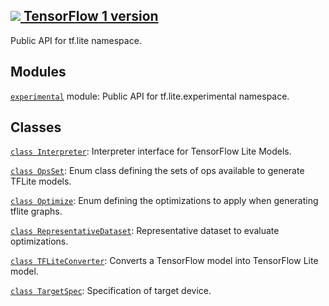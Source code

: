 [ ![](https://tensorflow.google.cn/images/tf_logo_32px.png) TensorFlow 1
version](/versions/r1.15/api_docs/python/tf/compat/v2/lite)  
---  
  
Public API for tf.lite namespace.

## Modules

[`experimental`](https://tensorflow.google.cn/api_docs/python/tf/compat/v2/lite/experimental)
module: Public API for tf.lite.experimental namespace.

## Classes

[`class
Interpreter`](https://tensorflow.google.cn/api_docs/python/tf/lite/Interpreter):
Interpreter interface for TensorFlow Lite Models.

[`class OpsSet`](https://tensorflow.google.cn/api_docs/python/tf/lite/OpsSet):
Enum class defining the sets of ops available to generate TFLite models.

[`class
Optimize`](https://tensorflow.google.cn/api_docs/python/tf/lite/Optimize):
Enum defining the optimizations to apply when generating tflite graphs.

[`class
RepresentativeDataset`](https://tensorflow.google.cn/api_docs/python/tf/lite/RepresentativeDataset):
Representative dataset to evaluate optimizations.

[`class
TFLiteConverter`](https://tensorflow.google.cn/api_docs/python/tf/lite/TFLiteConverter):
Converts a TensorFlow model into TensorFlow Lite model.

[`class
TargetSpec`](https://tensorflow.google.cn/api_docs/python/tf/lite/TargetSpec):
Specification of target device.

